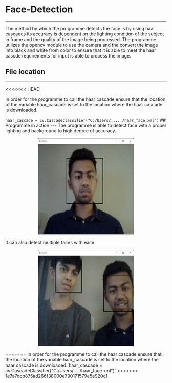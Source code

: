 # Face-Detection
---
The method by which the programme detects the face is by using haar cascades its accuracy is dependent on the lighting condition of the subject in frame and the quality of the image being processed. The programme utilizes the opencv module to use the camera and the convert the image into black and white from color to ensure that it is able to meet the haar cascde requirements for input is able to process the image.
## File location
---
<<<<<<< HEAD
<p>In order for the programme to call the haar cascade ensure that the location of the variable haar_cascade is set to the location where the haar cascade is downloaded.</p>
<code>haar_cascade = cv.CascadeClassifier("C:/Users/...../haar_face.xml")</code>
## Programme in action
---
The programme is able to detect face with a proper lighting and background to high degree of accuracy.
<p align="center">
  <img src="Photos/face.png" width="300" height="300"/>
</p>
It can also detect multiple faces with ease
<p align="center">
  <img src="Photos/face1.png" width="300" height="300"/>
</p>
=======
In order for the programme to call the haar cascade ensure that the location of the variable haar_cascade is set to the location where the haar cascade is downloaded.`haar_cascade = cv.CascadeClassifier("C:/Users/...../haar_face.xml")`
>>>>>>> 1e7a7dcb875ad266f38000e790171579e5e920c1
